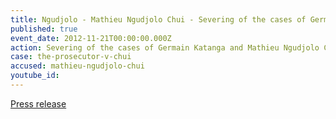 ```yaml
---
title: Ngudjolo - Mathieu Ngudjolo Chui - Severing of the cases of Germain Katanga and Mathieu Ngudjolo Chui
published: true
event_date: 2012-11-21T00:00:00.000Z
action: Severing of the cases of Germain Katanga and Mathieu Ngudjolo Chui
case: the-prosecutor-v-chui
accused: mathieu-ngudjolo-chui
youtube_id:
---
```



[Press release](https://www.icc-cpi.int/pages/item.aspx?name=PR856)